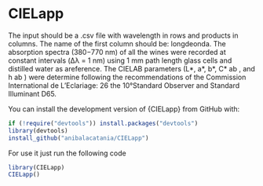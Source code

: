 
# CIELapp

The input should be a .csv file with wavelength in rows and products in
columns. The name of the first column should be: longdeonda. The
absorption spectra (380−770 nm) of all the wines were recorded at
constant intervals (Δλ = 1 nm) using 1 mm path length glass cells and
distilled water as areference. The CIELAB parameters (L*, a*, b*, C* ab
, and h ab ) were determine following the recommendations of the
Commission International de L’Eclariage: 26 the 10°Standard Observer and
Standard Illuminant D65.

You can install the development version of {CIELapp} from GitHub with:

``` r
if (!require("devtools")) install.packages("devtools")
library(devtools)
install_github("anibalacatania/CIELapp")
```

For use it just run the following code

``` r
library(CIELapp)
CIELapp()
```

